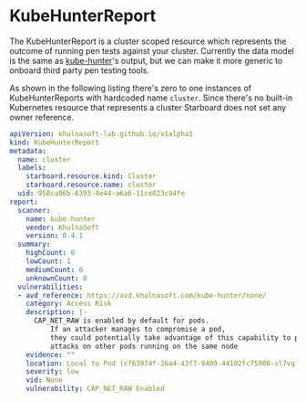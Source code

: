 # KubeHunterReport

The KubeHunterReport is a cluster scoped resource which represents the outcome of running pen tests against your cluster.
Currently the data model is the same as [kube-hunter]'s output, but we can make it more generic to onboard third
party pen testing tools.

As shown in the following listing there's zero to one instances of KubeHunterReports with hardcoded name `cluster`.
Since there's no built-in Kubernetes resource that represents a cluster Starboard does not set any owner reference.

```yaml
apiVersion: khulnasoft-lab.github.io/v1alpha1
kind: KubeHunterReport
metadata:
  name: cluster
  labels:
    starboard.resource.kind: Cluster
    starboard.resource.name: cluster
  uid: 958ca06b-6393-4e44-a6a6-11ce823c94fe
report:
  scanner:
    name: kube-hunter
    vendor: KhulnaSoft
    version: 0.4.1
  summary:
    highCount: 0
    lowCount: 1
    mediumCount: 0
    unknownCount: 0
  vulnerabilities:
  - avd_reference: https://avd.khulnasoft.com/kube-hunter/none/
    category: Access Risk
    description: |-
      CAP_NET_RAW is enabled by default for pods.
          If an attacker manages to compromise a pod,
          they could potentially take advantage of this capability to perform network
          attacks on other pods running on the same node
    evidence: ""
    location: Local to Pod (cf63974f-26a4-43f7-9409-44102fc75900-sl7vq)
    severity: low
    vid: None
    vulnerability: CAP_NET_RAW Enabled
```

[kube-hunter]: https://github.com/khulnasoft-lab/kube-hunter
